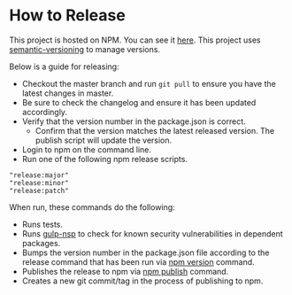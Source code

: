 # How to Release

This project is hosted on NPM.  You can see it [here][project-url].
This project uses [semantic-versioning][semver] to manage versions.

Below is a guide for releasing:
- Checkout the master branch and run `git pull` to ensure you have the latest changes in master.
- Be sure to check the changelog and ensure it has been updated accordingly.
- Verify that the version number in the package.json is correct.
  - Confirm that the version matches the latest released version. The publish script will update the version.
- Login to npm on the command line.
- Run one of the following npm release scripts.

```
"release:major"
"release:minor"
"release:patch"
```

When run, these commands do the following:
- Runs tests.
- Runs [gulp-nsp](https://github.com/nodesecurity/gulp-nsp) to check for known security vulnerabilities in dependent packages.
- Bumps the version number in the package.json file according to the release command that has been run via [npm version](https://docs.npmjs.com/cli/version) command.
- Publishes the release to npm via [npm publish](https://docs.npmjs.com/cli/publish) command.
- Creates a new git commit/tag in the process of publishing to npm.

[project-url]: https://www.npmjs.com/package/generator-terra-module
[semver]: http://semver.org/
